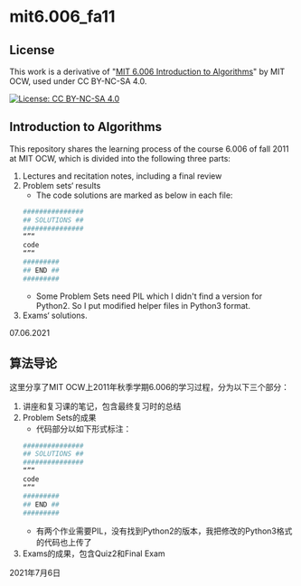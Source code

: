 # mit6.006_fa11

## License

This work is a derivative of "[MIT 6.006 Introduction to Algorithms](https://ocw.mit.edu/courses/6-006-introduction-to-algorithms-fall-2011/)" by MIT OCW, used under CC BY-NC-SA 4.0.

[![License: CC BY-NC-SA 4.0](https://licensebuttons.net/l/by-nc-sa/4.0/88x31.png)](https://creativecommons.org/licenses/by-nc-sa/4.0/)

## Introduction to Algorithms

This repository shares the learning process of the course 6.006 of fall 2011 at MIT OCW, which is divided into the following three parts:

1. Lectures and recitation notes, including a final review
2. Problem sets‘ results
   - The code solutions are marked as below in each file:
   ```python
   ###############
   ## SOLUTIONS ##
   ###############
   “”“
   code
   “”“
   #########
   ## END ##
   #########
   ```
   - Some Problem Sets need PIL which I didn't find a version for Python2. So I put modified helper files in Python3 format.
3. Exams‘ solutions.

07.06.2021



## 算法导论

这里分享了MIT OCW上2011年秋季学期6.006的学习过程，分为以下三个部分：

1. 讲座和复习课的笔记，包含最终复习时的总结
2. Problem Sets的成果
    - 代码部分以如下形式标注：
    ```python
    ###############
    ## SOLUTIONS ##
    ###############
    “”“
    code
    “”“
    #########
    ## END ##
    #########
    ```
    - 有两个作业需要PIL，没有找到Python2的版本，我把修改的Python3格式的代码也上传了
3. Exams的成果，包含Quiz2和Final Exam

2021年7月6日

